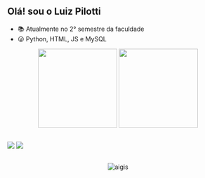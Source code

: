 ## Olá! sou o Luiz Pilotti



- 📚 Atualmente no 2° semestre da faculdade
- 😜 Python, HTML, JS e MySQL

<div align="center">
  <img height="180cm" src="https://github-readme-stats.vercel.app/api?username=LuizPilotti&show_icons=true&theme=chartreuse-dark"/>
  <img height="180cm" src="https://github-readme-stats.vercel.app/api/top-langs/?username=LuizPilotti&layout=compact&langs_count=16&theme=chartreuse-dark"/>
</div>

##

<a href="https://www.instagram.com/_pilotti_/" target="_blank"><img src="https://img.shields.io/badge/-Instagram-%23E4405F?style=for-the-badge&logo=instagram&logoColor=white" target="_blank"></a>
<a href="https://www.linkedin.com/in/luiz-fernando-pilotti-verissimo-12793a2b2/" target="_blank"><img src="https://img.shields.io/badge/LinkedIn-0077B5?style=for-the-badge&logo=linkedin&logoColor=white" target="_blank"></a>

##

<div align="center">
  <img alaing=center alt="aigis" src="https://i.pinimg.com/originals/d9/9c/8c/d99c8cdceb5d52d55268f82cc5bcc728.gif" />
</div>
